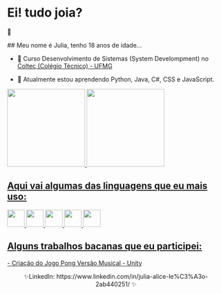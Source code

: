  
  # Ei! tudo joia?
  :sunflower:
<!--Descrição sobre mim-->
 <div>
## Meu nome é Julia, tenho 18 anos de idade...

-  🔭 Curso Desenvolvimento de Sistemas (System Develompment) no <a href="http://www.coltec.ufmg.br/coltec-ufmg/">Coltec (Colégio Técnico) - UFMG </a>
  
- 🌱 Atualmente estou aprendendo Python, Java, C#, CSS e JavaScript.
</div>

<!--Linguagens-->
<div>
<a href="https://github.com/seu-usuário-aqui">
<img height="180em" src="https://github-readme-stats.vercel.app/api/top-langs/?username=juliaaliceleao&layout=compact&langs_count=7&theme=dracula"/>
<img height="180em" src="https://github-readme-stats.vercel.app/api?username=juliaaliceleao&show_icons=true&theme=dracula&include_all_commits=true&count_private=true"/>
</div>
 
## Aqui vai algumas das linguagens que eu mais uso:
<img src="https://cdn.jsdelivr.net/gh/devicons/devicon/icons/html5/html5-original.svg" width="40" height="40"/> <img src="https://cdn.jsdelivr.net/gh/devicons/devicon/icons/css3/css3-original.svg" width="40" height="40"/> <img src="https://cdn.jsdelivr.net/gh/devicons/devicon/icons/c/c-original.svg" width="40" height="40"/> <img src="https://cdn.jsdelivr.net/gh/devicons/devicon/icons/csharp/csharp-original.svg" width="40" height="40"/> <img src="https://cdn.jsdelivr.net/gh/devicons/devicon/icons/java/java-original.svg" width="40" height="40"/>
  
   
<!--Aplicações das Linguagens-->
   
## Alguns trabalhos bacanas que eu participei:
   <a href="https://github.com/juliaaliceleao/PongGameMusical-C-Sharp">- Criação do Jogo Pong Versão Musical - Unity</a>

<div align="center">
    ✨LinkedIn: https://www.linkedin.com/in/julia-alice-le%C3%A3o-2ab440251/ ✨
</div>
